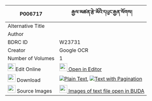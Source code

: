|P006717|རྒྱལ་མཚན་རྩེ་མོའི་དཔུང་རྒྱན་སོགས། 
| --- | --- 
|Alternative Title |
|Author | 
|BDRC ID | W23731
|Creator | Google OCR
|Number of Volumes| 1
|<img width="25" src="https://img.icons8.com/color/25/000000/edit-property.png">Edit Online| [<img width="25" src="https://avatars.githubusercontent.com/u/45091458?s=200&v=4"> Open in Editor](http://editor.openpecha.org/P006717)
|<img width="25" src="https://img.icons8.com/fluent/48/000000/download-2.png"/>  Download | [![](https://img.icons8.com/color/20/000000/txt.png)Plain Text](https://github.com/Openpecha/P006717/releases/download/v1/gyaltsen_tsemo_i_punggyen_sok_plain_P006717.zip), [![](https://img.icons8.com/color/20/000000/txt.png)Text with Pagination](https://github.com/Openpecha/P006717/releases/download/v1/gyaltsen_tsemo_i_punggyen_sok_pages_P006717.zip)
|<img width="25" src="https://img.icons8.com/plasticine/100/000000/pictures-folder.png"/>  Source Images | [<img width="25" src="https://library.bdrc.io/icons/BUDA-small.svg"> Images of text file open in BUDA](https://library.bdrc.io/show/bdr:W23731)